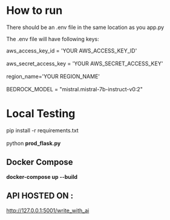 # How to run
There should be an .env file in the same location as you app.py

The .env file will have following keys:

aws_access_key_id = 'YOUR AWS_ACCESS_KEY_ID' \
\
aws_secret_access_key = 'YOUR AWS_SECRET_ACCESS_KEY' \
\
region_name='YOUR REGION_NAME' \
\
BEDROCK_MODEL = "mistral.mistral-7b-instruct-v0:2"


# Local Testing
pip install -r requirements.txt \
\
python **prod_flask.py**


## Docker Compose

**docker-compose up --build**

## API HOSTED ON :

http://127.0.0.1:5001/write_with_ai
